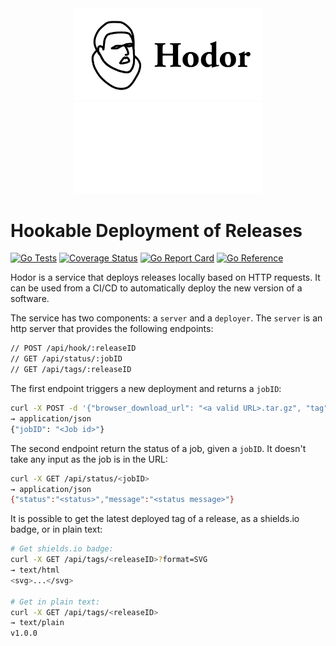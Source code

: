 <div align="center">
<img width="300" src=".assets/logo-black.png#gh-light-mode-only"/>
<img width="300" src=".assets/logo-white.png#gh-dark-mode-only"/>
</div>

# Hookable Deployment of Releases

[![Go Tests](https://github.com/nkcr/Hodor/actions/workflows/go.yml/badge.svg)](https://github.com/nkcr/Hodor/actions/workflows/go.yml)
[![Coverage Status](https://coveralls.io/repos/github/nkcr/Hodor/badge.svg?branch=main)](https://coveralls.io/github/nkcr/Hodor?branch=main)
[![Go Report Card](https://goreportcard.com/badge/github.com/nkcr/hodor)](https://goreportcard.com/report/github.com/nkcr/hodor)
[![Go Reference](https://pkg.go.dev/badge/github.com/nkcr/hodor.svg)](https://pkg.go.dev/github.com/nkcr/hodor)

Hodor is a service that deploys releases locally based on HTTP requests. It
can be used from a CI/CD to automatically deploy the new version of a software.

The service has two components: a `server` and a `deployer`. The `server` is an
http server that provides the following endpoints:

```sh
// POST /api/hook/:releaseID
// GET /api/status/:jobID
// GET /api/tags/:releaseID
```

The first endpoint triggers a new deployment and returns a `jobID`:

```sh
curl -X POST -d '{"browser_download_url": "<a valid URL>.tar.gz", "tag": "<optional tag>"}' /api/hook/o2vie
→ application/json
{"jobID": "<Job id>"}
```

The second endpoint return the status of a job, given a `jobID`. It doesn't take
any input as the job is in the URL:

```sh
curl -X GET /api/status/<jobID>   
→ application/json
{"status":"<status>","message":"<status message>"}
```

It is possible to get the latest deployed tag of a release, as a shields.io
badge, or in plain text:

```sh
# Get shields.io badge:
curl -X GET /api/tags/<releaseID>?format=SVG
→ text/html
<svg>...</svg>

# Get in plain text:
curl -X GET /api/tags/<releaseID>
→ text/plain
v1.0.0
```